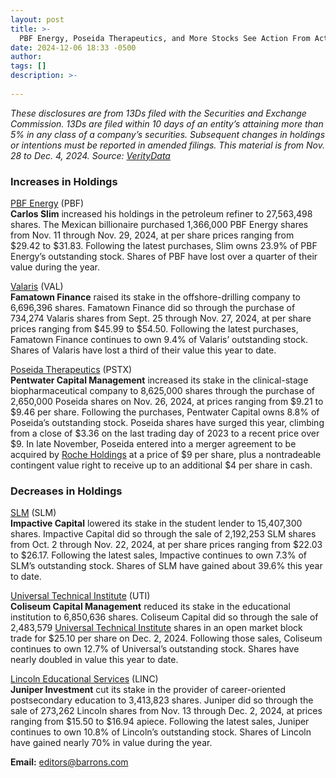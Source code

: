 ```yaml
---
layout: post
title: >-
  PBF Energy, Poseida Therapeutics, and More Stocks See Action From Activist Investors
date: 2024-12-06 18:33 -0500
author: 
tags: []
description: >-
  
---
```

*These disclosures are from 13Ds filed with the Securities and Exchange Commission. 13Ds are filed within 10 days of an entity’s attaining more than 5% in any class of a company’s securities. Subsequent changes in holdings or intentions must be reported in amended filings. This material is from Nov. 28 to Dec. 4, 2024. Source: [VerityData](http://www.verityplatform.com)*

### Increases in Holdings

[PBF Energy](/market-data/stocks/pbf?mod=article_chiclet) (PBF)   
 **Carlos Slim** increased his holdings in the petroleum refiner to 27,563,498 shares. The Mexican billionaire purchased 1,366,000 PBF Energy shares from Nov. 11 through Nov. 29, 2024, at per share prices ranging from \$29.42 to \$31.83. Following the latest purchases, Slim owns 23.9% of PBF Energy’s outstanding stock. Shares of PBF have lost over a quarter of their value during the year.

[Valaris](/market-data/stocks/val?mod=article_chiclet) (VAL)   
 **Famatown Finance** raised its stake in the offshore-drilling company to 6,696,396 shares. Famatown Finance did so through the purchase of 734,274 Valaris shares from Sept. 25 through Nov. 27, 2024, at per share prices ranging from \$45.99 to \$54.50. Following the latest purchases, Famatown Finance continues to own 9.4% of Valaris’ outstanding stock. Shares of Valaris have lost a third of their value this year to date.

[Poseida Therapeutics](/market-data/stocks/pstx?mod=article_chiclet) (PSTX)   
 **Pentwater Capital Management** increased its stake in the clinical-stage biopharmaceutical company to 8,625,000 shares through the purchase of 2,650,000 Poseida shares on Nov. 26, 2024, at prices ranging from \$9.21 to \$9.46 per share. Following the purchases, Pentwater Capital owns 8.8% of Poseida’s outstanding stock. Poseida shares have surged this year, climbing from a close of \$3.36 on the last trading day of 2023 to a recent price over \$9. In late November, Poseida entered into a merger agreement to be acquired by [Roche Holdings](/market-data/stocks/rog?countrycode=ch&mod=article_chiclet) at a price of \$9 per share, plus a nontradeable contingent value right to receive up to an additional \$4 per share in cash.

### Decreases in Holdings

[SLM](/market-data/stocks/slm?mod=article_chiclet) (SLM)   
 **Impactive Capital** lowered its stake in the student lender to 15,407,300 shares. Impactive Capital did so through the sale of 2,192,253 SLM shares from Oct. 2 through Nov. 22, 2024, at per share prices ranging from \$22.03 to \$26.17. Following the latest sales, Impactive continues to own 7.3% of SLM’s outstanding stock. Shares of SLM have gained about 39.6% this year to date.

[Universal Technical Institute](/market-data/stocks/uti?mod=article_chiclet) (UTI)   
 **Coliseum Capital Management** reduced its stake in the educational institution to 6,850,636 shares. Coliseum Capital did so through the sale of 2,483,579 [Universal Technical Institute](/market-data/stocks/uti?mod=article_chiclet) shares in an open market block trade for \$25.10 per share on Dec. 2, 2024. Following those sales, Coliseum continues to own 12.7% of Universal’s outstanding stock. Shares have nearly doubled in value this year to date.

[Lincoln Educational Services](/market-data/stocks/linc?mod=article_chiclet) (LINC)   
 **Juniper Investment** cut its stake in the provider of career-oriented postsecondary education to 3,413,823 shares. Juniper did so through the sale of 273,262 Lincoln shares from Nov. 13 through Dec. 2, 2024, at prices ranging from \$15.50 to \$16.94 apiece. Following the latest sales, Juniper continues to own 10.8% of Lincoln’s outstanding stock. Shares of Lincoln have gained nearly 70% in value during the year.

**Email:** [editors@barrons.com](mailto:editors@barrons.com)


